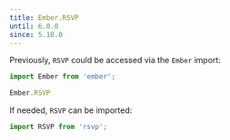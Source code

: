 ```yaml
---
title: Ember.RSVP
until: 6.0.0
since: 5.10.0
---
```



Previously, `RSVP` could be accessed via the `Ember` import:
```js
import Ember from 'ember';

Ember.RSVP
```

If needed, `RSVP` can be imported:
```js
import RSVP from 'rsvp';
```
